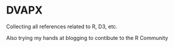 # DVAPX

Collecting all references related to R, D3, etc.

Also trying my hands at blogging to contibute to the R Community